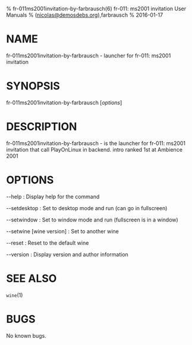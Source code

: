 % fr-011ms2001invitation-by-farbrausch(6) fr-011: ms2001 invitation User Manuals
%  (nicolas@demosdebs.org),farbrausch
% 2016-01-17

# NAME
fr-011ms2001invitation-by-farbrausch - launcher for fr-011: ms2001 invitation

# SYNOPSIS
fr-011ms2001invitation-by-farbrausch [*options*]

# DESCRIPTION
fr-011ms2001invitation-by-farbrausch - is the launcher for fr-011: ms2001 invitation that call PlayOnLinux in backend.
intro ranked 1st at Ambience 2001

# OPTIONS
\--help
:   Display help for the command

\--setdesktop
:   Set to desktop mode and run (can go in fullscreen)

\--setwindow
:   Set to window mode and run (fullscreen is in a window)

\--setwine [wine version]
:   Set to another wine

\--reset
:   Reset to the default wine

\--version
:   Display version and author information

# SEE ALSO
`wine`(1)

# BUGS
No known bugs.
